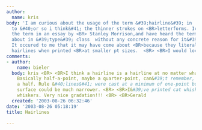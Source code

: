 ```yaml
---
author:
  name: kris
body: 'I am curious about the usage of the term &#39;hairline&#39; in  <BR>in reference
  to &#40;or so i think&#41; the thinner strokes on <BR>letterforms. Icame across
  the term in an essay by <BR> Stanley Morrison,and have heard the term thrown <BR>
  about in &#39;type&#39; class  without any concrete reason for it&#39;s  <BR>use.
  It occured to me that it may have come about <BR>because they literally look line
  hairlines when printed <BR>at smaller pt sizes.  <BR> <BR>I would love some clarification!  '
comments:
- author:
    name: bieler
  body: kris <BR> <BR>I think a hairline is a hairline at no matter what point size.
    Basically half-a-point, maybe a quarter-point, can&#39;t remember, most likely
    a half. Rule &#40;lines&#41; were cast at a minimum of one-point but the printing
    surface could be much narrower. <BR> <BR>I&#39;ve printed cat whiskers. Real cat
    whiskers. Very nice gradation!!! <BR> <BR>Gerald
  created: '2003-08-26 06:32:46'
date: '2003-08-26 05:18:19'
title: Hairlines

---
```

